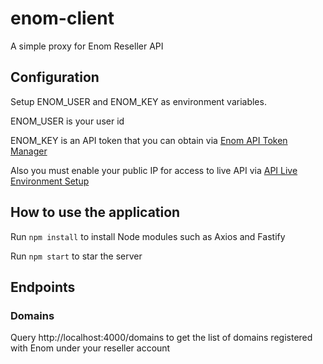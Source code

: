# enom-client
A simple proxy for Enom Reseller API

## Configuration

Setup ENOM_USER and ENOM_KEY as environment variables.

ENOM_USER is your user id

ENOM_KEY is an API token that you can obtain via [Enom API Token Manager](https://cp.enom.com/apitokens/default.aspx)

Also you must enable your public IP for access to live API via [API Live Environment Setup](https://cp.enom.com/resellers/reseller-account.aspx)

## How to use the application

Run `npm install` to install Node modules such as Axios and Fastify

Run `npm start` to star the server

## Endpoints

### Domains

Query http://localhost:4000/domains to get the list of domains registered with Enom under your reseller account 


